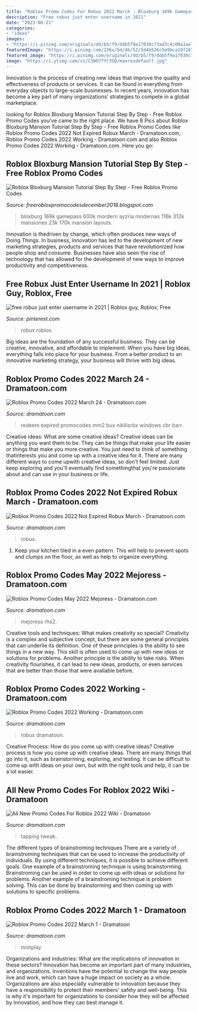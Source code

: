 ```yaml
---
title: "Roblox Promo Codes For Robux 2022 March : Bloxburg 169k Gamepass 600k Mordern Ayzria Modernas 116k 312k Mansiones 23k 170k Mansión Layouts"
description: "Free robux just enter username in 2021"
date: "2023-08-21"
categories:
- "ideas"
images:
- "https://i.pinimg.com/originals/dd/b5/f9/ddb5f9a17030c73ad3c4c00a1ae784a3.jpg"
featuredImage: "https://i.pinimg.com/236x/5d/4b/52/5d4b526c5e9bca19f2877f5817a1c166.jpg"
featured_image: "https://i.pinimg.com/originals/dd/b5/f9/ddb5f9a17030c73ad3c4c00a1ae784a3.jpg"
image: "https://i.ytimg.com/vi/C3HO7fYr3SQ/maxresdefault.jpg"
---
```



Innovation is the process of creating new ideas that improve the quality and effectiveness of products or services. It can be found in everything from everyday objects to large-scale businesses. In recent years, innovation has become a key part of many organizations’ strategies to compete in a global marketplace.

	

		
looking for Roblox Bloxburg Mansion Tutorial Step By Step - Free Roblox Promo Codes you've came to the right place. We have 8 Pics about Roblox Bloxburg Mansion Tutorial Step By Step - Free Roblox Promo Codes like Roblox Promo Codes 2022 Not Expired Robux March - Dramatoon.com, Roblox Promo Codes 2022 Working - Dramatoon.com and also Roblox Promo Codes 2022 Working - Dramatoon.com. Here you go:
		
    
## Roblox Bloxburg Mansion Tutorial Step By Step - Free Roblox Promo Codes

<img loading=lazy src="https://lh5.googleusercontent.com/proxy/3ZapSizEdsNTnDxinoN7MZsjHxuH2-m4CAT7ZTIxYom7Fi5P-kXaiLwfaq8Tcn6iyuJMm17NrhH2uhYvkafC74AXVDnDrkf4SwvyRFOlS_JKzbegcIjfprNqItqb=s0-d" onerror="this.onerror=null;this.src='https://tse1.mm.bing.net/th?id=OIP.fRP1bUpj-1HO48IwUkV0bgHaFj&amp;pid=15.1';" alt="Roblox Bloxburg Mansion Tutorial Step By Step - Free Roblox Promo Codes">

_Source: freerobloxpromocodesdecember2018.blogspot.com_

>bloxburg 169k gamepass 600k mordern ayzria modernas 116k 312k mansiones 23k 170k mansión layouts. 

	

Innovation is thedriven by change, which often produces new ways of Doing Things. In business, innovation has led to the development of new marketing strategies, products and services that have revolutionized how people shop and consume. Businesses have also seen the rise of technology that has allowed for the development of new ways to improve productivity and competitiveness.

    
## Free Robux Just Enter Username In 2021 | Roblox Guy, Roblox, Free

<img loading=lazy src="https://i.pinimg.com/236x/7b/4e/eb/7b4eeb6647c48adbca773355828bbd8a.jpg?nii=t" onerror="this.onerror=null;this.src='https://tse2.mm.bing.net/th?id=OIP.5xxvTfTWmTpLvfKefoH2qAAAAA&amp;pid=15.1';" alt="free robux just enter username in 2021 | Roblox guy, Roblox, Free">

_Source: pinterest.com_

>robux roblox. 

	

Big ideas are the foundation of any successful business. They can be creative, innovative, and affordable to implement. When you have big ideas, everything falls into place for your business. From a better product to an innovative marketing strategy, your business will thrive with big ideas.

    
## Roblox Promo Codes 2022 March 24 - Dramatoon.com

<img loading=lazy src="https://i.ytimg.com/vi/C3HO7fYr3SQ/maxresdefault.jpg" onerror="this.onerror=null;this.src='https://tse3.mm.bing.net/th?id=OIP.E7Ey80qb78i0HclJqLvD_wHaEK&amp;pid=15.1';" alt="Roblox Promo Codes 2022 March 24 - Dramatoon.com">

_Source: dramatoon.com_

>redeem expired promocodes mm2 bux nikilisrbx windows cbr barr. 

	

Creative ideas: What are some creative ideas?
Creative ideas can be anything you want them to be. They can be things that make your life easier or things that make you more creative. You just need to think of something thatinterests you and come up with a creative idea for it. There are many different ways to come upwith creative ideas, so don't feel limited. Just keep exploring and you'll eventually find somethingthat you're passionate about and can use in your business or life.

    
## Roblox Promo Codes 2022 Not Expired Robux March - Dramatoon.com

<img loading=lazy src="https://i.pinimg.com/originals/dd/b5/f9/ddb5f9a17030c73ad3c4c00a1ae784a3.jpg" onerror="this.onerror=null;this.src='https://tse3.mm.bing.net/th?id=OIP._04-Nyb1ZjcP_rcKm-k4wwHaEK&amp;pid=15.1';" alt="Roblox Promo Codes 2022 Not Expired Robux March - Dramatoon.com">

_Source: dramatoon.com_

>robux. 

	

1. Keep your kitchen tiled in a even pattern. This will help to prevent spots and clumps on the floor, as well as help to organize everything.

    
## Roblox Promo Codes May 2022 Mejoress - Dramatoon.com

<img loading=lazy src="https://i.ytimg.com/vi/uEzt5TyYRiE/maxresdefault.jpg" onerror="this.onerror=null;this.src='https://tse3.mm.bing.net/th?id=OIP.MLfyxrAy47gQhMM022y06QHaEK&amp;pid=15.1';" alt="Roblox Promo Codes May 2022 Mejoress - Dramatoon.com">

_Source: dramatoon.com_

>mejoress rhs2. 

	

Creative tools and techniques: What makes creativity so special?
Creativity is a complex and subjective concept, but there are some general principles that can underlie its definition. One of these principles is the ability to see things in a new way. This skill is often used to come up with new ideas or solutions for problems. Another principle is the ability to take risks. When creativity flourishes, it can lead to new ideas, products, or even services that are better than those that were available before.

    
## Roblox Promo Codes 2022 Working - Dramatoon.com

<img loading=lazy src="https://i.pinimg.com/236x/5d/4b/52/5d4b526c5e9bca19f2877f5817a1c166.jpg" onerror="this.onerror=null;this.src='https://tse1.mm.bing.net/th?id=OIP.lMFrEzTigriOouW4BdYErwAAAA&amp;pid=15.1';" alt="Roblox Promo Codes 2022 Working - Dramatoon.com">

_Source: dramatoon.com_

>robux dramatoon. 

	

Creative Process: How do you come up with creative ideas?
Creative process is how you come up with creative ideas. There are many things that go into it, such as brainstorming, exploring, and testing. It can be difficult to come up with ideas on your own, but with the right tools and help, it can be a lot easier.

    
## All New Promo Codes For Roblox 2022 Wiki - Dramatoon

<img loading=lazy src="https://gamertweak.com/wp-content/uploads/2020/10/Tapping-Mania-Promo-Codes-1280x720.jpg" onerror="this.onerror=null;this.src='https://tse2.mm.bing.net/th?id=OIP.Ajn_M9Upa3Kdb4yCS0xERAHaEK&amp;pid=15.1';" alt="All New Promo Codes For Roblox 2022 Wiki - Dramatoon">

_Source: dramatoon.com_

>tapping tweak. 

	

The different types of brainstroming techniques
There are a variety of brainstroming techniques that can be used to increase the productivity of individuals. By using different techniques, it is possible to achieve different goals. One example of a brainstroming technique is using brainstorming. Brainstroming can be used in order to come up with ideas or solutions for problems. Another example of a brainstroming technique is problem solving. This can be done by brainstorming and then coming up with solutions to specific problems.

    
## Roblox Promo Codes 2022 March 1 - Dramatoon

<img loading=lazy src="https://i.pinimg.com/originals/c1/07/1b/c1071b80dacd993305264674565f0911.jpg" onerror="this.onerror=null;this.src='https://tse2.mm.bing.net/th?id=OIP.xodASTfDWGtEnt_VjjeyVQHaEK&amp;pid=15.1';" alt="Roblox Promo Codes 2022 March 1 - Dramatoon">

_Source: dramatoon.com_

>mistplay. 

	

Organizations and industries: What are the implications of innovation in these sectors?
Innovation has become an important part of many industries, and organizations. Inventions have the potential to change the way people live and work, which can have a huge impact on society as a whole. Organizations are also especially vulnerable to innovation because they have a responsibility to protect their members' safety and well-being. This is why it's important for organizations to consider how they will be affected by innovation, and how they can best manage it.

